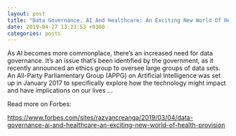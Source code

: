 ```yaml
---
layout: post
title: "Data Governance, AI And Healthcare: An Exciting New World Of Health Provision"
date: 2019-04-27 13:23:53 +0300
categories: posts
---
```


As AI becomes more commonplace, there’s an increased need for data governance. It’s an issue that’s been identified by the government, as it recently announced an ethics group to oversee large groups of data sets. An All-Party Parliamentary Group (APPG) on Artificial Intelligence was set up in January 2017 to specifically explore how the technology might impact and have implications on our lives ...

Read more on Forbes:

<a href="https://www.forbes.com/sites/razvancreanga/2019/03/04/data-governance-ai-and-healthcare-an-exciting-new-world-of-health-provision" target="_blank">https://www.forbes.com/sites/razvancreanga/2019/03/04/data-governance-ai-and-healthcare-an-exciting-new-world-of-health-provision</a>
